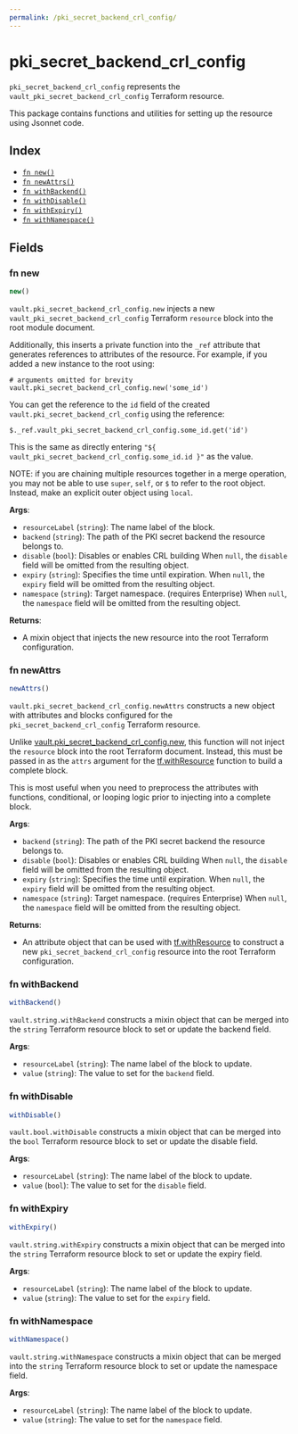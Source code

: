 ```yaml
---
permalink: /pki_secret_backend_crl_config/
---
```


# pki_secret_backend_crl_config

`pki_secret_backend_crl_config` represents the `vault_pki_secret_backend_crl_config` Terraform resource.



This package contains functions and utilities for setting up the resource using Jsonnet code.


## Index

* [`fn new()`](#fn-new)
* [`fn newAttrs()`](#fn-newattrs)
* [`fn withBackend()`](#fn-withbackend)
* [`fn withDisable()`](#fn-withdisable)
* [`fn withExpiry()`](#fn-withexpiry)
* [`fn withNamespace()`](#fn-withnamespace)

## Fields

### fn new

```ts
new()
```


`vault.pki_secret_backend_crl_config.new` injects a new `vault_pki_secret_backend_crl_config` Terraform `resource`
block into the root module document.

Additionally, this inserts a private function into the `_ref` attribute that generates references to attributes of the
resource. For example, if you added a new instance to the root using:

    # arguments omitted for brevity
    vault.pki_secret_backend_crl_config.new('some_id')

You can get the reference to the `id` field of the created `vault.pki_secret_backend_crl_config` using the reference:

    $._ref.vault_pki_secret_backend_crl_config.some_id.get('id')

This is the same as directly entering `"${ vault_pki_secret_backend_crl_config.some_id.id }"` as the value.

NOTE: if you are chaining multiple resources together in a merge operation, you may not be able to use `super`, `self`,
or `$` to refer to the root object. Instead, make an explicit outer object using `local`.

**Args**:
  - `resourceLabel` (`string`): The name label of the block.
  - `backend` (`string`): The path of the PKI secret backend the resource belongs to.
  - `disable` (`bool`): Disables or enables CRL building When `null`, the `disable` field will be omitted from the resulting object.
  - `expiry` (`string`): Specifies the time until expiration. When `null`, the `expiry` field will be omitted from the resulting object.
  - `namespace` (`string`): Target namespace. (requires Enterprise) When `null`, the `namespace` field will be omitted from the resulting object.

**Returns**:
- A mixin object that injects the new resource into the root Terraform configuration.


### fn newAttrs

```ts
newAttrs()
```


`vault.pki_secret_backend_crl_config.newAttrs` constructs a new object with attributes and blocks configured for the `pki_secret_backend_crl_config`
Terraform resource.

Unlike [vault.pki_secret_backend_crl_config.new](#fn-new), this function will not inject the `resource`
block into the root Terraform document. Instead, this must be passed in as the `attrs` argument for the
[tf.withResource](https://github.com/tf-libsonnet/core/tree/main/docs#fn-withresource) function to build a complete block.

This is most useful when you need to preprocess the attributes with functions, conditional, or looping logic prior to
injecting into a complete block.

**Args**:
  - `backend` (`string`): The path of the PKI secret backend the resource belongs to.
  - `disable` (`bool`): Disables or enables CRL building When `null`, the `disable` field will be omitted from the resulting object.
  - `expiry` (`string`): Specifies the time until expiration. When `null`, the `expiry` field will be omitted from the resulting object.
  - `namespace` (`string`): Target namespace. (requires Enterprise) When `null`, the `namespace` field will be omitted from the resulting object.

**Returns**:
  - An attribute object that can be used with [tf.withResource](https://github.com/tf-libsonnet/core/tree/main/docs#fn-withresource) to construct a new `pki_secret_backend_crl_config` resource into the root Terraform configuration.


### fn withBackend

```ts
withBackend()
```

`vault.string.withBackend` constructs a mixin object that can be merged into the `string`
Terraform resource block to set or update the backend field.



**Args**:
  - `resourceLabel` (`string`): The name label of the block to update.
  - `value` (`string`): The value to set for the `backend` field.


### fn withDisable

```ts
withDisable()
```

`vault.bool.withDisable` constructs a mixin object that can be merged into the `bool`
Terraform resource block to set or update the disable field.



**Args**:
  - `resourceLabel` (`string`): The name label of the block to update.
  - `value` (`bool`): The value to set for the `disable` field.


### fn withExpiry

```ts
withExpiry()
```

`vault.string.withExpiry` constructs a mixin object that can be merged into the `string`
Terraform resource block to set or update the expiry field.



**Args**:
  - `resourceLabel` (`string`): The name label of the block to update.
  - `value` (`string`): The value to set for the `expiry` field.


### fn withNamespace

```ts
withNamespace()
```

`vault.string.withNamespace` constructs a mixin object that can be merged into the `string`
Terraform resource block to set or update the namespace field.



**Args**:
  - `resourceLabel` (`string`): The name label of the block to update.
  - `value` (`string`): The value to set for the `namespace` field.
